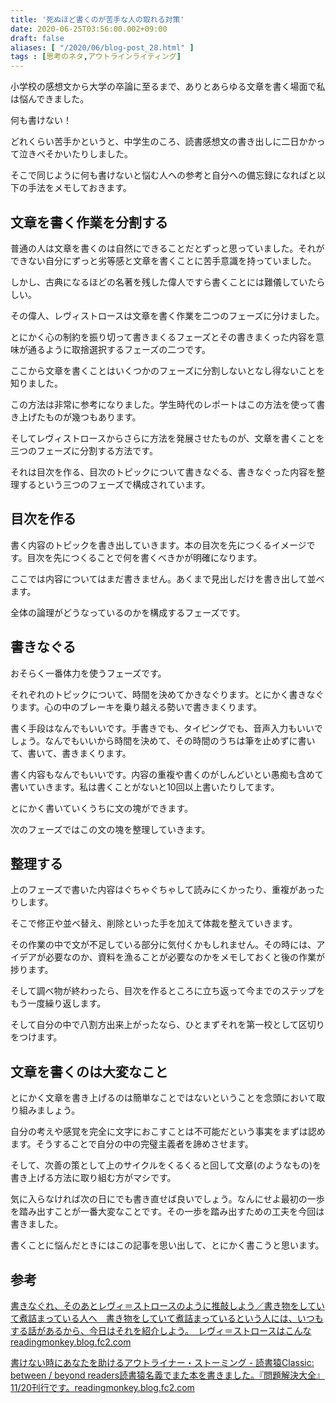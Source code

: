 ```yaml
---
title: '死ぬほど書くのが苦手な人の取れる対策'
date: 2020-06-25T03:56:00.002+09:00
draft: false
aliases: [ "/2020/06/blog-post_28.html" ]
tags : [思考のネタ,アウトラインライティング]
---
```


小学校の感想文から大学の卒論に至るまで、ありとあらゆる文章を書く場面で私は悩んできました。

何も書けない！

どれくらい苦手かというと、中学生のころ、読書感想文の書き出しに二日かかって泣きべそかいたりしました。

そこで同じように何も書けないと悩む人への参考と自分への備忘録になればと以下の手法をメモしておきます。

## 文章を書く作業を分割する

普通の人は文章を書くのは自然にできることだとずっと思っていました。それができない自分にずっと劣等感と文章を書くことに苦手意識を持っていました。

しかし、古典になるほどの名著を残した偉人ですら書くことには難儀していたらしい。

その偉人、レヴィストロースは文章を書く作業を二つのフェーズに分けました。

とにかく心の制約を振り切って書きまくるフェーズとその書きまくった内容を意味が通るように取捨選択するフェーズの二つです。

ここから文章を書くことはいくつかのフェーズに分割しないとなし得ないことを知りました。

この方法は非常に参考になりました。学生時代のレポートはこの方法を使って書き上げたものが幾つもあります。

そしてレヴィストロースからさらに方法を発展させたものが、文章を書くことを三つのフェーズに分割する方法です。

それは目次を作る、目次のトピックについて書きなぐる、書きなぐった内容を整理するという三つのフェーズで構成されています。

## 目次を作る

書く内容のトピックを書き出していきます。本の目次を先につくるイメージです。目次を先につくることで何を書くべきかが明確になります。

ここでは内容についてはまだ書きません。あくまで見出しだけを書き出して並べます。

全体の論理がどうなっているのかを構成するフェーズです。

## 書きなぐる

おそらく一番体力を使うフェーズです。

それぞれのトピックについて、時間を決めてかきなぐります。とにかく書きなぐります。心の中のブレーキを乗り越える勢いで書きまくります。

書く手段はなんでもいいです。手書きでも、タイピングでも、音声入力もいいでしょう。なんでもいいから時間を決めて、その時間のうちは筆を止めずに書いて、書いて、書きまくります。

書く内容もなんでもいいです。内容の重複や書くのがしんどいとい愚痴も含めて書いていきます。私は書くことがないと10回以上書いたりしてます。

とにかく書いていくうちに文の塊ができます。

次のフェーズではこの文の塊を整理していきます。

## 整理する

上のフェーズで書いた内容はぐちゃぐちゃして読みにくかったり、重複があったりします。

そこで修正や並べ替え、削除といった手を加えて体裁を整えていきます。

その作業の中で文が不足している部分に気付くかもしれません。その時には、アイデアが必要なのか、資料を漁ることが必要なのかをメモしておくと後の作業が捗ります。

そして調べ物が終わったら、目次を作るところに立ち返って今までのステップをもう一度繰り返します。

そして自分の中で八割方出来上がったなら、ひとまずそれを第一校として区切りをつけます。

## 文章を書くのは大変なこと

とにかく文章を書き上げるのは簡単なことではないということを念頭において取り組みましょう。

自分の考えや感覚を完全に文字におこすことは不可能だという事実をまずは認めます。そうすることで自分の中の完璧主義者を諦めさせます。

そして、次善の策として上のサイクルをくるくると回して文章(のようなもの)を書き上げる方法に取り組む方がマシです。

気に入らなければ次の日にでも書き直せば良いでしょう。なんにせよ最初の一歩を踏み出すことが一番大変なことです。その一歩を踏み出すための工夫を今回は書きました。

書くことに悩んだときにはこの記事を思い出して、とにかく書こうと思います。

## 参考

[書きなぐれ、そのあとレヴィ＝ストロースのように推敲しよう／書き物をしていて煮詰まっている人へ　書き物をしていて煮詰まっているという人には、いつもする話があるから、今日はそれを紹介しよう。　レヴィ＝ストロースはこんなreadingmonkey.blog.fc2.com](https://readingmonkey.blog.fc2.com/blog-entry-461.html)[](https://readingmonkey.blog.fc2.com/blog-entry-461.html)

[書けない時にあなたを助けるアウトライナー・ストーミング - 読書猿Classic: between / beyond readers読書猿名義でまた本を書きました。『問題解決大全』 11/20刊行です。readingmonkey.blog.fc2.com](https://readingmonkey.blog.fc2.com/blog-entry-456.html?sp)